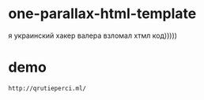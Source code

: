 # one-parallax-html-template
 я украинский хакер валера взломал хтмл код)))))

# demo
`http://qrutieperci.ml/`
